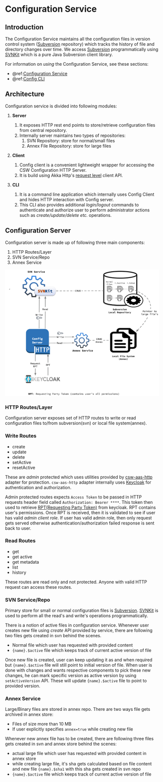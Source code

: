 # Configuration Service

## Introduction

The Configuration Service maintains all the configuration files in version control system ([Subversion](https://wiki.svnkit.com/Subversion) repository) which tracks the history of file and directory changes over time.
We access [Subversion](https://wiki.svnkit.com/Subversion) programmatically using [SVNKit](https://wiki.svnkit.com) which is a pure Java Subversion client library.

For information on _using_ the Configuration Service, see these sections:

- @ref:[Configuration Service](../../services/config.md)
- @ref:[Config CLI](../../apps/cswconfigcli.md)

## Architecture

Configuration service is divided into following modules:

1. **Server**
    1. It exposes HTTP rest end points to store/retrieve configuration files from central repository.
    1. Internally server maintains two types of repositories:
        1. SVN Repository: store for normal/small files
        1. Annex File Repository: store for large files

1. **Client**
    1. Config client is a convenient lightweight wrapper for accessing the CSW Configuration HTTP Server.
    1. It is build using Akka Http's [request level](https://doc.akka.io/docs/akka-http/current/client-side/request-level.html) client API.

1. **CLI**
    1. It is a command line application which internally uses Config Client and hides HTTP interaction with Config server.
    1. This CLI also provides additional *login/logout* commands to authenticate and authorize user to perform administrator actions such as *create/update/delete etc.* operations.

## Configuration Server

Configuration server is made up of following three main components:

1. HTTP Routes/Layer
1. SVN Service/Repo
1. Annex Service

![Config Service](config.png)

### HTTP Routes/Layer

Configuration server exposes set of HTTP routes to write or read configuration files to/from subversion(svn) or local file system(annex).

### Write Routes

- create
- update
- delete
- setActive
- resetActive

These are *admin* protected which uses utilities provided by [csw-aas-http](../aas/csw-aas-http.md) adapter for protection. `csw-aas-http` adapter internally uses [Keycloak](https://www.keycloak.org/) for authentication and authorization.

Admin protected routes expects `Access Token` to be passed in HTTP requests header field called `Authorization: Bearer ****`.
This token then used to retrieve [RPT(Requesting Party Token)](https://www.keycloak.org/docs/latest/authorization_services/#_service_rpt_overview) from keycloak.
RPT contains user's permissions. Once RPT is received, then it is validated to see if user has valid *admin client role*. If user has valid admin role, then only request gets served otherwise authentication/authorization failed response is sent back to user.

### Read Routes

- get
- get active
- get metadata
- list
- history

These routes are read only and not protected. Anyone with valid HTTP request can access these routes.

### SVN Service/Repo

Primary store for small or normal configuration files is [Subversion](https://wiki.svnkit.com/Subversion). [SVNKit](https://wiki.svnkit.com) is used to perform all the read's and write's operations programmatically.

There is a notion of active files in configuration service. Whenever user creates new file using *create* API provided by service, there are following two files gets created in svn behind the scenes.

- Normal file which user has requested with provided content
- `{name}.$active` file which keeps track of current active version of file

Once new file is created, user can keep updating it as and when required but `{name}.$active` file will still point to initial version of file.
When user is done with changes and wants respective components to pick these new changes, he can mark specific version as active version by using `setActiveVersion` API. These will update `{name}.$active` file to point to provided version.

### Annex Service

Large/Binary files are stored in annex repo. There are two ways file gets archived in annex store:

- Files of size more than 10 MB
- If user explicitly specifies `annex=true` while creating new file

Whenever new annex file has to be created, there are following three files gets created in svn and annex store behind the scenes:

- actual large file which user has requested with provided content in annex store
- while creating large file, it's sha gets calculated based on file content and new file `{name}.$sha1` with this sha gets created in svn repo
- `{name}.$active` file which keeps track of current active version of file